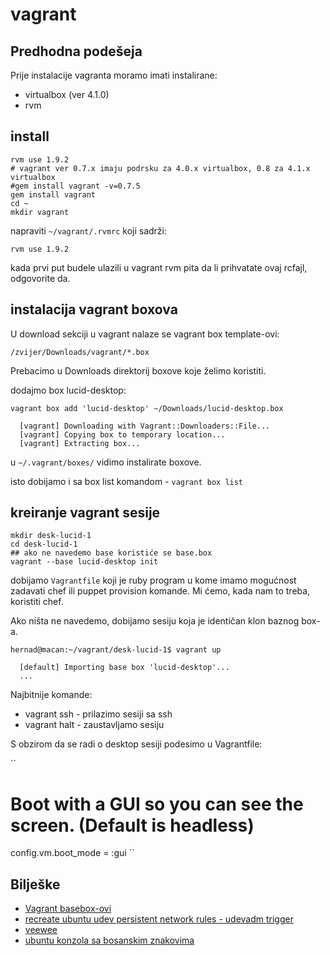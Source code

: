 # vagrant

## Predhodna podešeja

Prije instalacije vagranta moramo imati instalirane:

- virtualbox (ver 4.1.0)
- rvm

## install

```
rvm use 1.9.2
# vagrant ver 0.7.x imaju podrsku za 4.0.x virtualbox, 0.8 za 4.1.x virtualbox
#gem install vagrant -v=0.7.5
gem install vagrant
cd ~
mkdir vagrant
```

napraviti `~/vagrant/.rvmrc` koji sadrži:

```
rvm use 1.9.2
```

kada prvi put budele ulazili u vagrant rvm pita da li prihvatate ovaj rcfajl, odgovorite da.

## instalacija vagrant boxova

U download sekciji u vagrant nalaze se vagrant box template-ovi:

```
/zvijer/Downloads/vagrant/*.box
```

Prebacimo u Downloads direktorij boxove koje želimo koristiti.

dodajmo box lucid-desktop:

```
vagrant box add 'lucid-desktop' ~/Downloads/lucid-desktop.box

  [vagrant] Downloading with Vagrant::Downloaders::File...
  [vagrant] Copying box to temporary location...
  [vagrant] Extracting box...
```

u `~/.vagrant/boxes/` vidimo instalirate boxove.

isto dobijamo i sa box list komandom - `vagrant box list`

## kreiranje vagrant sesije 

```
mkdir desk-lucid-1
cd desk-lucid-1
## ako ne navedemo base koristiće se base.box
vagrant --base lucid-desktop init
```

dobijamo `Vagrantfile` koji je ruby program u kome imamo mogućnost zadavati chef ili puppet provision komande.
Mi ćemo, kada nam to treba, koristiti chef.

Ako ništa ne navedemo, dobijamo sesiju koja je identičan klon baznog box-a.

```
hernad@macan:~/vagrant/desk-lucid-1$ vagrant up

  [default] Importing base box 'lucid-desktop'...
  ...
```

Najbitnije komande:

- vagrant ssh - prilazimo sesiji sa ssh
- vagrant halt - zaustavljamo sesiju

S obzirom da se radi o desktop sesiji podesimo u Vagrantfile:

``
 # Boot with a GUI so you can see the screen. (Default is headless)
 config.vm.boot_mode = :gui
`` 


## Bilješke

- [Vagrant basebox-ovi](https://gist.github.com/1004430)
- [recreate ubuntu udev persistent network rules - udevadm trigger](https://gist.github.com/1004326)
- [veewee](https://gist.github.com/1000452)
- [ubuntu konzola sa bosanskim znakovima](https://gist.github.com/1004162)

